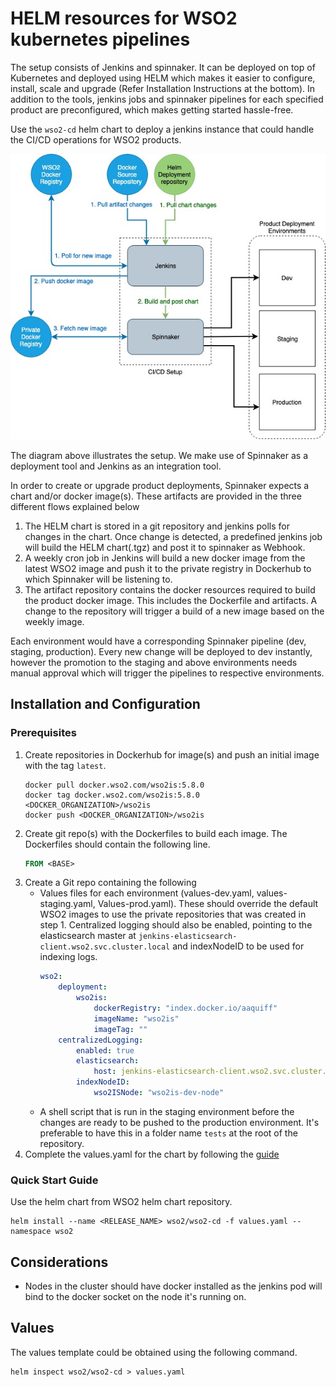 # HELM resources for WSO2 kubernetes pipelines

The setup consists of Jenkins and spinnaker. It can be deployed on top of Kubernetes and deployed using HELM which makes it easier to configure, install, scale and upgrade (Refer Installation Instructions at the bottom). In addition to the tools, jenkins jobs and spinnaker pipelines for each specified product are preconfigured, which makes getting started hassle-free.

Use the `wso2-cd` helm chart to deploy a jenkins instance that could handle the CI/CD operations for WSO2 products.

![Architecture Diagram](docs/resources/diagram.jpg)


The diagram above illustrates the setup. We make use of Spinnaker as a deployment tool and Jenkins as an integration tool. 

In order to create or upgrade product deployments, Spinnaker expects a chart and/or docker image(s). These artifacts are provided in the three different flows explained below
1. The HELM chart is stored in a git repository and jenkins polls for changes in the chart. Once change is detected, a predefined jenkins job will build the HELM chart(.tgz) and post it to spinnaker as Webhook.
2. A weekly cron job in Jenkins will build a new docker image from the latest WSO2 image and push it to the private registry in Dockerhub to which Spinnaker will be listening to.
3. The artifact repository contains the docker resources required to build the product docker image. This includes the Dockerfile and artifacts. A change to the repository will trigger a build of a new image based on the weekly image.

Each environment would have a corresponding Spinnaker pipeline (dev, staging, production). Every new change will be deployed to dev instantly, however the promotion to the staging and above environments needs manual approval which will trigger the pipelines to respective environments.

## Installation and Configuration

### Prerequisites

1. Create repositories in Dockerhub for image(s) and push an initial image with the tag `latest`.
    ```shell
    docker pull docker.wso2.com/wso2is:5.8.0
    docker tag docker.wso2.com/wso2is:5.8.0 <DOCKER_ORGANIZATION>/wso2is
    docker push <DOCKER_ORGANIZATION>/wso2is
    ```
2. Create git repo(s) with the Dockerfiles to build each image. The Dockerfiles should contain the following line.
    ```Dockerfile
    FROM <BASE>
    ```
3. Create a Git repo containing the following
    * Values files for each environment (values-dev.yaml, values-staging.yaml, Values-prod.yaml). These should override the default WSO2 images to use the private repositories that was created in step 1. Centralized logging should also be enabled, pointing to the elasticsearch master at `jenkins-elasticsearch-client.wso2.svc.cluster.local` and indexNodeID to be used for indexing logs.
        ```yaml
        wso2:
            deployment:
                wso2is:
                    dockerRegistry: "index.docker.io/aaquiff"
                    imageName: "wso2is"
                    imageTag: ""
            centralizedLogging:
                enabled: true
                elasticsearch:
                    host: jenkins-elasticsearch-client.wso2.svc.cluster.local
                indexNodeID:
                    wso2ISNode: "wso2is-dev-node"
        ```
    * A shell script that is run in the staging environment before the changes are ready to be pushed to the production environment. It's preferable to have this in a folder name `tests` at the root of the repository.
4. Complete the values.yaml for the chart by following the [guide](#Values)
### Quick Start Guide

Use the helm chart from WSO2 helm chart repository.
```
helm install --name <RELEASE_NAME> wso2/wso2-cd -f values.yaml --namespace wso2
```

## Considerations

* Nodes in the cluster should have docker installed as the jenkins pod will bind to the docker socket on the node it's running on.

## Values

The values template could be obtained using the following command.
```
helm inspect wso2/wso2-cd > values.yaml
```

